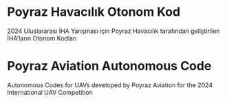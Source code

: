 # Poyraz Havacılık Otonom Kod
2024 Uluslararası İHA Yarışması için Poyraz Havacılık tarafından geliştirilen İHA'ların Otonom Kodları 

# Poyraz Aviation Autonomous Code
Autonomous Codes for UAVs developed by Poyraz Aviation for the 2024 International UAV Competition
